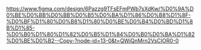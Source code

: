 https://www.figma.com/design/6Pazzg9TFsEFmPWb7sXdKw/%D0%9A%D0%BE%D0%BB%D0%BB%D0%B5%D0%BA%D1%86%D0%B8%D1%8F-%D0%BF%D1%80%D0%B8%D1%80%D0%BE%D0%B4%D0%BD%D1%8B%D1%85-%D0%B0%D1%80%D1%82%D0%B5%D1%84%D0%B0%D0%BA%D1%82%D0%BE%D0%B2--Copy-?node-id=13-0&t=QWiQnMrn2VsCIOR0-0
